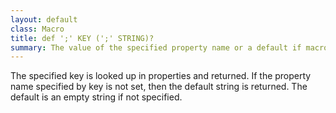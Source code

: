 ```yaml
---
layout: default
class: Macro
title: def ';' KEY (';' STRING)?
summary: The value of the specified property name or a default if macro is not defined. The default is an empty string if not specified.
---
```


The specified key is looked up in properties and returned. If the property name specified
by key is not set, then the default string is returned. The default is an empty string if not
specified. 
